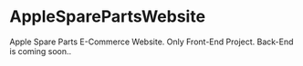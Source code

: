 # AppleSparePartsWebsite
Apple Spare Parts E-Commerce Website.
Only Front-End Project.
Back-End is coming soon..
